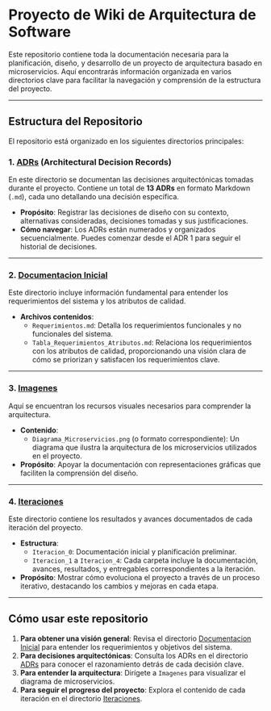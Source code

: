 # Proyecto de Wiki de Arquitectura de Software

Este repositorio contiene toda la documentación necesaria para la planificación, diseño, y desarrollo de un proyecto de arquitectura basado en microservicios. Aquí encontrarás información organizada en varios directorios clave para facilitar la navegación y comprensión de la estructura del proyecto.

---

## Estructura del Repositorio

El repositorio está organizado en los siguientes directorios principales:

### 1. [ADRs](ADRs/) (Architectural Decision Records)
En este directorio se documentan las decisiones arquitectónicas tomadas durante el proyecto. Contiene un total de **13 ADRs** en formato Markdown (`.md`), cada uno detallando una decisión específica.

- **Propósito**: Registrar las decisiones de diseño con su contexto, alternativas consideradas, decisiones tomadas y sus justificaciones.
- **Cómo navegar**: Los ADRs están numerados y organizados secuencialmente. Puedes comenzar desde el ADR 1 para seguir el historial de decisiones.

---

### 2. [Documentacion Inicial](Documentacion_Inicial/)
Este directorio incluye información fundamental para entender los requerimientos del sistema y los atributos de calidad.

- **Archivos contenidos**:
  - `Requerimientos.md`: Detalla los requerimientos funcionales y no funcionales del sistema.
  - `Tabla_Requerimientos_Atributos.md`: Relaciona los requerimientos con los atributos de calidad, proporcionando una visión clara de cómo se priorizan y satisfacen los requerimientos clave.

---

### 3. [Imagenes](Imagenes/)
Aquí se encuentran los recursos visuales necesarios para comprender la arquitectura.

- **Contenido**: 
  - `Diagrama_Microservicios.png` (o formato correspondiente): Un diagrama que ilustra la arquitectura de los microservicios utilizados en el proyecto.
- **Propósito**: Apoyar la documentación con representaciones gráficas que faciliten la comprensión del diseño.

---

### 4. [Iteraciones](Iteraciones/)
Este directorio contiene los resultados y avances documentados de cada iteración del proyecto.

- **Estructura**:
  - `Iteracion_0`: Documentación inicial y planificación preliminar.
  - `Iteracion_1` a `Iteracion_4`: Cada carpeta incluye la documentación, avances, resultados, y entregables correspondientes a la iteración.
- **Propósito**: Mostrar cómo evoluciona el proyecto a través de un proceso iterativo, destacando los cambios y mejoras en cada etapa.

---

## Cómo usar este repositorio

1. **Para obtener una visión general**: Revisa el directorio [Documentacion Inicial](Documentacion_Inicial/) para entender los requerimientos y objetivos del sistema.
2. **Para decisiones arquitectónicas**: Consulta los ADRs en el directorio [ADRs](ADRs/) para conocer el razonamiento detrás de cada decisión clave.
3. **Para entender la arquitectura**: Dirígete a `Imagenes` para visualizar el diagrama de microservicios.
4. **Para seguir el progreso del proyecto**: Explora el contenido de cada iteración en el directorio [Iteraciones](Iteraciones/).




